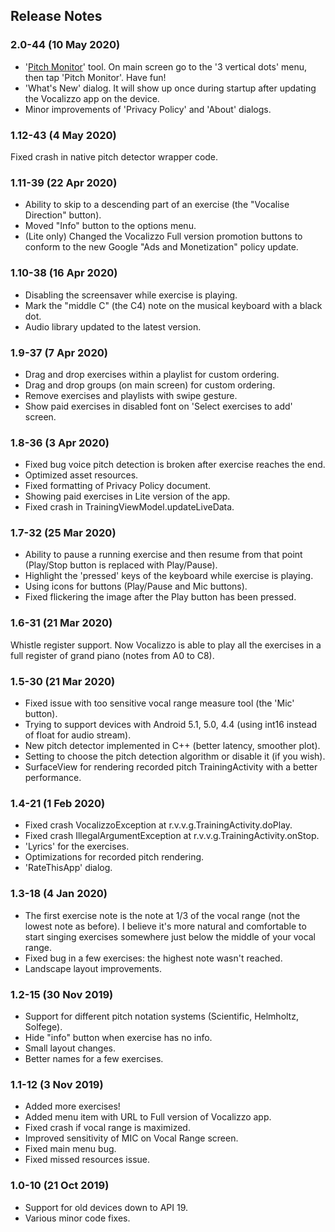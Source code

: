 ## Release Notes

### 2.0-44 (10 May 2020)
* '[Pitch Monitor](https://vlkv.github.io/vocalizzo_doc/pitch_monitor.html)' tool. On main screen go to the '3 vertical dots' menu, then tap 'Pitch Monitor'. Have fun!
* 'What's New' dialog. It will show up once during startup after updating the Vocalizzo app on the device.
* Minor improvements of 'Privacy Policy' and 'About' dialogs.

### 1.12-43 (4 May 2020)
Fixed crash in native pitch detector wrapper code.

### 1.11-39 (22 Apr 2020)
* Ability to skip to a descending part of an exercise (the "Vocalise Direction" button).
* Moved "Info" button to the options menu.
* (Lite only) Changed the Vocalizzo Full version promotion buttons to conform to the new Google "Ads and Monetization" policy update.

### 1.10-38 (16 Apr 2020)
* Disabling the screensaver while exercise is playing.
* Mark the "middle C" (the C4) note on the musical keyboard with a black dot.
* Audio library updated to the latest version.

### 1.9-37 (7 Apr 2020)
* Drag and drop exercises within a playlist for custom ordering.
* Drag and drop groups (on main screen) for custom ordering.
* Remove exercises and playlists with swipe gesture.
* Show paid exercises in disabled font on 'Select exercises to add' screen.

### 1.8-36 (3 Apr 2020)
* Fixed bug voice pitch detection is broken after exercise reaches the end.
* Optimized asset resources.
* Fixed formatting of Privacy Policy document.
* Showing paid exercises in Lite version of the app.
* Fixed crash in TrainingViewModel.updateLiveData.

### 1.7-32 (25 Mar 2020)
* Ability to pause a running exercise and then resume from that point (Play/Stop button is replaced with Play/Pause).
* Highlight the 'pressed' keys of the keyboard while exercise is playing.
* Using icons for buttons (Play/Pause and Mic buttons).
* Fixed flickering the image after the Play button has been pressed.

### 1.6-31 (21 Mar 2020)
Whistle register support. Now Vocalizzo is able to play all the exercises in a full register of grand piano (notes from A0 to C8).

### 1.5-30 (21 Mar 2020)
* Fixed issue with too sensitive vocal range measure tool (the 'Mic' button).
* Trying to support devices with Android 5.1, 5.0, 4.4 (using int16 instead of float for audio stream).
* New pitch detector implemented in C++ (better latency, smoother plot).
* Setting to choose the pitch detection algorithm or disable it (if you wish).
* SurfaceView for rendering recorded pitch TrainingActivity with a better performance.

### 1.4-21 (1 Feb 2020)
* Fixed crash VocalizzoException at r.v.v.g.TrainingActivity.doPlay.
* Fixed crash IllegalArgumentException at r.v.v.g.TrainingActivity.onStop.
* 'Lyrics' for the exercises.
* Optimizations for recorded pitch rendering.
* 'RateThisApp' dialog.

### 1.3-18 (4 Jan 2020)
* The first exercise note is the note at 1/3 of the vocal range (not the lowest note as before). I believe it's more natural and comfortable to start singing exercises somewhere just below the middle of your vocal range.
* Fixed bug in a few exercises: the highest note wasn't reached.
* Landscape layout improvements.

### 1.2-15 (30 Nov 2019)
* Support for different pitch notation systems (Scientific, Helmholtz, Solfege).
* Hide "info" button when exercise has no info.
* Small layout changes.
* Better names for a few exercises.

### 1.1-12 (3 Nov 2019)
* Added more exercises!
* Added menu item with URL to Full version of Vocalizzo app.
* Fixed crash if vocal range is maximized.
* Improved sensitivity of MIC on Vocal Range screen.
* Fixed main menu bug.
* Fixed missed resources issue.

### 1.0-10 (21 Oct 2019)
* Support for old devices down to API 19.
* Various minor code fixes.
